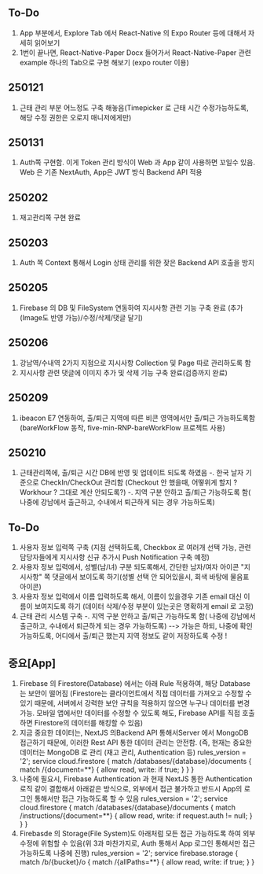 ## To-Do
1) App 부분에서, Explore Tab 에서 React-Native 의 Expo Router 등에 대해서 자세히 읽어보기
2) 1번이 끝나면, React-Native-Paper Docx 들어가서 React-Native-Paper 관련 example 하나의 Tab으로 구현 해보기 (expo router 이용)

## 250121
1) 근태 관리 부분 어느정도 구축 해놓음(Timepicker 로 근태 시간 수정가능하도록, 해당 수정 권한은 오로지 매니저에게만)

## 250131
1) Auth쪽 구현함. 이게 Token 관리 방식이 Web 과 App 같이 사용하면 꼬일수 있음. Web 은 기존 NextAuth, App은 JWT 방식 Backend API 적용

## 250202
1) 재고관리쪽 구현 완료

## 250203
1) Auth 쪽 Context 통해서 Login 상태 관리를 위한 잦은 Backend API 호출을 방지

## 250205
1) Firebase 의 DB 및 FileSystem 연동하여 지시사항 관련 기능 구축 완료 (추가(Image도 반영 가능)/수정/삭제/댓글 달기)

## 250206
1) 강남역/수내역 2가지 지점으로 지시사항 Collection 및 Page 따로 관리하도록 함
2) 지시사항 관련 댓글에 이미지 추가 및 삭제 기능 구축 완료(검증까지 완료)

## 250209
1) ibeacon E7 연동하여, 출/퇴근 지역에 따른 비콘 영역에서만 출/퇴근 가능하도록함 (bareWorkFlow 동작, five-min-RNP-bareWorkFlow 프로젝트 사용)

## 250210
1) 근태관리쪽에, 출/퇴근 시간 DB에 반영 및 업데이트 되도록 하였음 
   -. 한국 날자 기준으로 CheckIn/CheckOut 관리함
      (Checkout 안 했을때, 어떻위게 할지 ? Workhour ? 그대로 계산 안되도록?)
   -. 지역 구분 안하고 출/퇴근 가능하도록 함( 나중에 강남에서 출근하고, 수내에서 퇴근하게 되는 경우 가능하도록)


## To-Do
1) 사용자 정보 입력쪽 구축 (지점 선택하도록, Checkbox 로 여러개 선택 가능, 관련 담당자들에게 지시사항 신규 추가시 Push Notification 구축 예정)
2) 사용자 정보 입력에서, 성별(남/녀) 구분 되도록해서, 간단한 남자/여자 아이콘 "지시사항" 쪽 댓글에서 보이도록 하기(성별 선택 안 되어있을시, 회색 바탕에 물음표 아이콘)
3) 사용자 정보 입력에서 이름 입력하도록 해서, 이름이 있을경우 기존 email 대신 이름이 보여지도록 하기 (데이터 삭제/수정 부분이 있는곳은 명확하게 email 로 고정)
2) 근태 관리 시스템 구축
   -. 지역 구분 안하고 출/퇴근 가능하도록 함( 나중에 강남에서 출근하고, 수내에서 퇴근하게 되는 경우 가능하도록)
      --> 가능은 하되, 나중에 확인 가능하도록, 어디에서 출/퇴근 했는지 지역 정보도 같이 저장하도록 수정 !

## 중요[App]
1) Firebase 의 Firestore(Database) 에서는 아래 Rule 적용하여, 해당 Database는 보안이 떨어짐 
(Firestore는 클라이언트에서 직접 데이터를 가져오고 수정할 수 있기 때문에, 서버에서 강력한 보안 규칙을 적용하지 않으면 누구나 데이터를 변경 가능.
모바일 앱에서만 데이터를 수정할 수 있도록 해도, Firebase API를 직접 호출하면 Firestore의 데이터를 해킹할 수 있음)
2) 지금 중요한 데이터는, NextJS 의Backend API 통해서Server 에서 MongoDB 접근하기 때문에, 이러한 Rest API 통한 데이터 관리는 안전함. 
(즉, 현재는 중요한 데이터는 MongoDB 로 관리 (재고 관리, Authentication 등)
rules_version = '2';
service cloud.firestore {
  match /databases/{database}/documents {
    match /{document=**} {
      allow read, write: if true;
    }
  }
}
3) 나중에 필요시, Firebase Authentication 과 현재 NextJS 통한 Authentication 로직 같이 결합해서 아래같은 방식으로, 외부에서 접근 불가하고 반드시 App의 로그인 통해서만 접근 가능하도록 할 수 있음 
rules_version = '2';
service cloud.firestore {
  match /databases/{database}/documents {
    match /instructions/{document=**} {
      allow read, write: if request.auth != null;
    }
  }
}
4) Firebasde 의 Storage(File System)도 아래처럼 모든 접근 가능하도록 하여 외부 수정에 위험할 수 있음(위 3과 마찬가지로, Auth 통해서 App 로그인 통해서만 접근 가능하도록 나중에 진행)
rules_version = '2';
service firebase.storage {
  match /b/{bucket}/o {
    match /{allPaths=**} {
      allow read, write: if true;
    }
  }